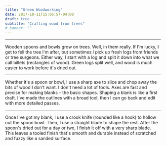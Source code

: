 ```yaml
---
title: "Green Woodworking"
date: 2017-10-11T15:06:57-04:00
draft: true
subtitle: "Crafting wood from trees"
# banner: ""
---
```

---

<div class="section">
    <div class="container">
        <div class="content">
            Wooden spoons and bowls grow on trees. Well, in them really. If I'm lucky, I get to fell the tree I'm after, but sometimes I pick up fresh logs from friends or tree surgeons. Either way, I start with a log and split it down into what we call billets (rectangles of wood). Green logs split well, and wood is much easier to work before it's dried out.
        </div>
    </div>
</div>




---

Whether it's a spoon or bowl, I use a sharp axe to slice and chop away the bits of wood I don't want. I don't need a lot of tools. Axes are fast and precise for making blanks – the basic shapes. Shaping a blank is like a first draft. I've made the outlines with a broad tool, then I can go back and edit with more detailed passes.

---

Once I've got my blank, I use a crook knife (rounded like a hook) to hollow out the spoon bowl. Then, I use a straight blade to shape the rest. After the spoon's dried out for a day or two, I finish it off with a very sharp blade. This leaves a tooled finish that's smooth and durable instead of scratched and fuzzy like a sanded surface.